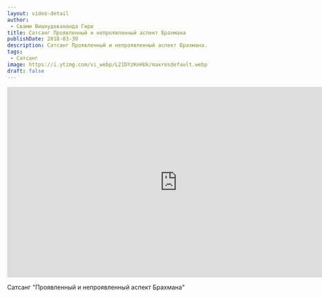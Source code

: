 ```yaml
---
layout: video-detail
author:
 - Свами Вишнудевананда Гири
title: Сатсанг Проявленный и непроявленный аспект Брахмана
publishDate: 2018-03-30
description: Сатсанг Проявленный и непроявленный аспект Брахмана. 
tags: 
 - Сатсанг
image: https://i.ytimg.com/vi_webp/L21DYzKnHUk/maxresdefault.webp
draft: false
---
```


<iframe width="790" height="444" src="https://www.youtube.com/embed/L21DYzKnHUk" frameborder="0" allowfullscreen=""></iframe> 

  Сатсанг "Проявленный и непроявленный аспект Брахмана"

  

 